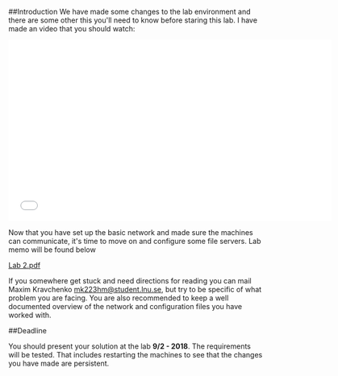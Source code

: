 ##Introduction
We have made some changes to the lab environment and there are some other this you'll need to know before staring this lab. I have made an video that you should watch:
<iframe width="640" height="360" src="//www.youtube.com/embed/9ZUH9SSMvhI" frameborder="0" allowfullscreen></iframe>

Now that you have set up the basic network and made sure the machines can communicate, it's time to move on and configure some file servers.
Lab memo will be found below

[Lab 2.pdf](https://github.com/1DV020/labs/raw/master/Lab%202/Lab_2.pdf)

If you somewhere get stuck and need directions for reading you can mail Maxim Kravchenko <mk223hm@student.lnu.se>, but try to be specific of what problem you are facing. You are also recommended to keep a well documented overview of the network and configuration files you have worked with.

##Deadline

You should present your solution at the lab **9/2 - 2018**. The requirements will be tested. That includes restarting the machines to see that the changes you have made are persistent.
